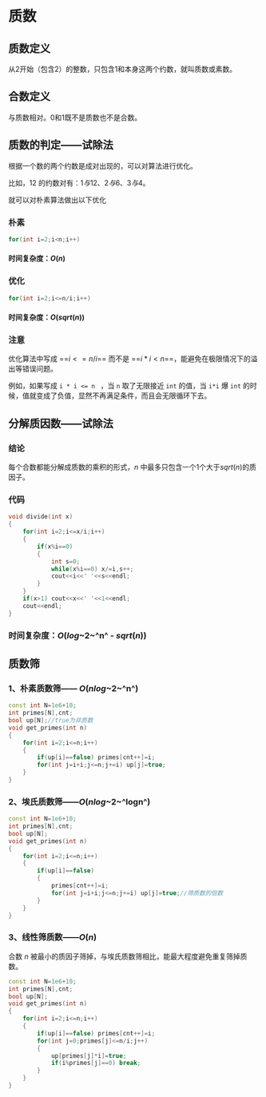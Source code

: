 # 质数



## 质数定义

从$2$开始（包含$2$）的整数，只包含1和本身这两个约数，就叫质数或素数。

## 合数定义

与质数相对。$0$和$1$既不是质数也不是合数。



## 质数的判定——试除法

根据一个数的两个约数是成对出现的，可以对算法进行优化。

比如，$12$ 的约数对有：$1与12、2与6、3与4$。

就可以对朴素算法做出以下优化

### 朴素

```c++
for(int i=2;i<n;i++)
```

#### 时间复杂度：$O(n)$

### 优化

```c++
for(int i=2;i<=n/i;i++)
```

#### 时间复杂度：$O(sqrt(n))$

### 注意

优化算法中写成 ==$i<=n/i$== 而不是 ==$i*i<n$==，能避免在极限情况下的溢出等错误问题。

例如，如果写成 `i * i <= n ` ，当 `n` 取了无限接近 `int` 的值，当 `i*i` 爆 `int` 的时候，值就变成了负值，显然不再满足条件，而且会无限循环下去。 



## 分解质因数——试除法

### 结论

每个合数都能分解成质数的乘积的形式，$n$ 中最多只包含一个1个大于$sqrt(n)$的质因子。

### 代码

```c++
void divide(int x)
{
	for(int i=2;i<=x/i;i++)
    {
        if(x%i==0)
        {
            int s=0;
            while(x%i==0) x/=i,s++;
            cout<<i<<' '<<s<<endl;
        }
    }
    if(x>1) cout<<x<<' '<<1<<endl;
    cout<<endl;
}
```

### 时间复杂度：$O(log$~2~^n^  - $sqrt(n))$



## 质数筛

### 1、朴素质数筛—— $O(nlog$~2~^n^$)$

```c++
const int N=1e6+10;
int primes[N],cnt;
bool up[N];//true为非质数
void get_primes(int n)
{
    for(int i=2;i<=n;i++)
    {
        if(up[i]==false) primes[cnt++]=i;
        for(int j=i+i;j<=n;j+=i) up[j]=true;
    }
}
```

### 2、埃氏质数筛——$O(nlog$~2~^logn^$)$

```c++
const int N=1e6+10;
int primes[N],cnt;
bool up[N];
void get_primes(int n)
{
    for(int i=2;i<=n;i++)
    {
        if(up[i]==false)
        {
            primes[cnt++]=i;
            for(int j=i+i;j<=n;j+=i) up[j]=true;//筛质数的倍数
        }
    }
}
```

### 3、线性筛质数——$O(n)$

合数 $n$ 被最小的质因子筛掉，与埃氏质数筛相比，能最大程度避免重复筛掉质数。

```c++
const int N=1e6+10;
int primes[N],cnt;
bool up[N];
void get_primes(int n)
{
    for(int i=2;i<=n;i++)
    {
        if(up[i]==false) primes[cnt++]=i;
        for(int j=0;primes[j]<=n/i;j++)
        {
            up[primes[j]*i]=true;
            if(i%primes[j]==0) break;
        }
    }
}
```

